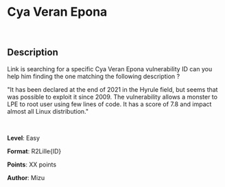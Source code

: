 # Cya Veran Epona

<br>

## Description

Link is searching for a specific Cya Veran Epona vulnerability ID can you help him finding the one matching the following description ?

"It has been declared at the end of 2021 in the Hyrule field, but seems that was possible to exploit it since 2009. The vulnerability allows a monster to LPE to root user using few lines of code. It has a score of 7.8 and impact almost all Linux distribution."

<br>

**Level**: Easy

**Format**: R2Lille{ID}

**Points**: XX points

**Author**: Mizu
